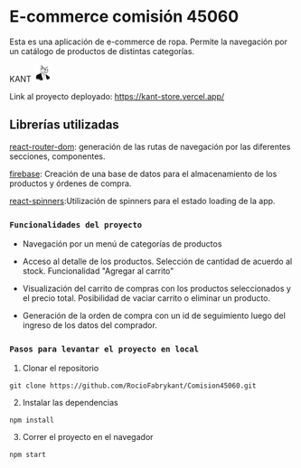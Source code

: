 # E-commerce comisión 45060
Esta es una aplicación de e-commerce de ropa. Permite la navegación por un catálogo de productos de distintas categorías.

KANT
![](/src/img/logo.png)

Link al proyecto deployado: https://kant-store.vercel.app/
## Librerías utilizadas
[react-router-dom](https://reactrouter.com/en/main): generación de las rutas de navegación por las diferentes secciones, componentes.

[firebase](https://firebase.google.com/?hl=es): Creación de una base de datos para el almacenamiento de los productos y órdenes de compra. 

[react-spinners](https://www.npmjs.com/package/react-spinners):Utilización de spinners para el estado loading de la app.
### `Funcionalidades del proyecto`
- Navegación por un menú de categorías de productos

- Acceso al detalle de los productos. Selección de cantidad de acuerdo al stock. Funcionalidad "Agregar al carrito"

- Visualización del carrito de compras con los productos seleccionados y el precio total. Posibilidad de vaciar carrito o eliminar un producto.

- Generación de la orden de compra con un id de seguimiento luego del ingreso de los datos del comprador.


### `Pasos para levantar el proyecto en local`

1. Clonar el repositorio
```
git clone https://github.com/RocioFabrykant/Comision45060.git
```
2. Instalar las dependencias
```
npm install
```
3. Correr el proyecto en el navegador
```
npm start
```
